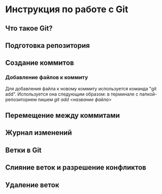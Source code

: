 # Инструкция по работе с Git

## Что такое Git?

## Подготовка репозитория

## Создание коммитов

### Добавление файлов к коммиту 
Для добавления файла к новому коммиту используется команда "git add". Используется она следующим образом: в терминале с папкой-репозиторием пишем *git add <название файла>*

## Перемещение между коммитами

## Журнал изменений

## Ветки в Git

## Слияние веток и разрешение конфликтов

## Удаление веток